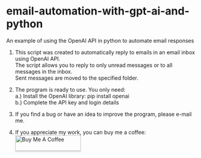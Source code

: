# email-automation-with-gpt-ai-and-python
An example of using the OpenAI API in python to automate email responses

1. This script was created to automatically reply to emails in an email inbox using OpenAI API. <br />
   The script allows you to reply to only unread messages or to all messages in the inbox. <br />
   Sent messages are moved to the specified folder.

2. The program is ready to use. You only need: <br />
   a.) Install the OpenAI library: pip install openai <br />
   b.) Complete the API key and login details 

   

4. If you find a bug or have an idea to improve the program, please e-mail me.

5. If you appreciate my work, you can buy me a coffee: <br />
   <a href="https://www.buymeacoffee.com/kuczera" target="_blank"><img src="https://www.buymeacoffee.com/assets/img/custom_images/orange_img.png" alt="Buy Me A Coffee" style="height: 41px !important;width: 174px !important;box-shadow: 0px 3px 2px 0px rgba(190, 190, 190, 0.5) !important;-webkit-box-shadow: 0px 3px 2px 0px rgba(190, 190, 190, 0.5) !important;" ></a>
  
